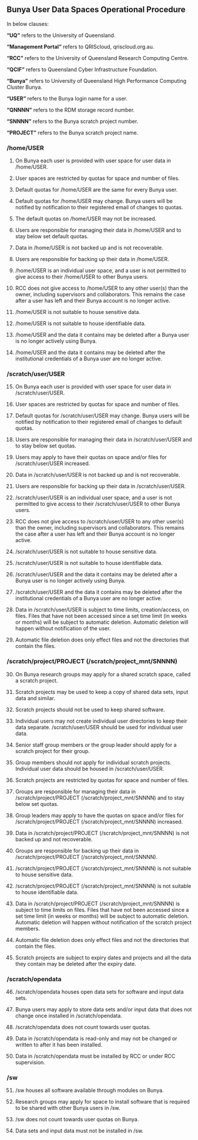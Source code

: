 ## Bunya User Data Spaces Operational Procedure 


In below clauses:   

**“UQ”** refers to the University of Queensland.  

**“Management Portal”** refers to QRIScloud, qriscloud.org.au.   

**“RCC”** refers to the University of Queensland Research Computing Centre.   

**“QCIF”** refers to Queensland Cyber Infrastructure Foundation.   

**“Bunya”** refers to University of Queensland High Performance Computing Cluster Bunya. 

**“USER”** refers to the Bunya login name for a user. 

**“QNNNN”** refers to the RDM storage record number. 

**“SNNNN”** refers to the Bunya scratch project number. 

**“PROJECT”** refers to the Bunya scratch project name. 

 

### /home/USER  

1) On Bunya each user is provided with user space for user data in /home/USER. 

2) User spaces are restricted by quotas for space and number of files. 

3) Default quotas for /home/USER are the same for every Bunya user. 

4) Default quotas for /home/USER may change. Bunya users will be notified by notification to their registered email of changes to quotas. 

5) The default quotas on /home/USER may not be increased. 

6) Users are responsible for managing their data in /home/USER and to stay below set default quotas. 

7) Data in /home/USER is not backed up and is not recoverable. 

8) Users are responsible for backing up their data in /home/USER. 

9) /home/USER is an individual user space, and a user is not permitted to give access to their /home/USER to other Bunya users. 

10) RCC does not give access to /home/USER to any other user(s) than the owner, including supervisors and collaborators. This remains the case after a user has left and their Bunya account is no longer active. 

11) /home/USER is not suitable to house sensitive data. 

12) /home/USER is not suitable to house identifiable data. 

13) /home/USER and the data it contains may be deleted after a Bunya user is no longer actively using Bunya. 

14) /home/USER and the data it contains may be deleted after the institutional credentials of a Bunya user are no longer active. 

 
### /scratch/user/USER 

15) On Bunya each user is provided with user space for user data in /scratch/user/USER. 

16) User spaces are restricted by quotas for space and number of files. 

17) Default quotas for /scratch/user/USER may change. Bunya users will be notified by notification to their registered email of changes to default quotas. 

18) Users are responsible for managing their data in /scratch/user/USER and to stay below set quotas. 

19) Users may apply to have their quotas on space and/or files for /scratch/user/USER increased. 

20) Data in /scratch/user/USER is not backed up and is not recoverable. 

21) Users are responsible for backing up their data in /scratch/user/USER. 

22) /scratch/user/USER is an individual user space, and a user is not permitted to give access to their /scratch/user/USER to other Bunya users. 

23) RCC does not give access to /scratch/user/USER to any other user(s) than the owner, including supervisors and collaborators. This remains the case after a user has left and their Bunya account is no longer active. 

24) /scratch/user/USER is not suitable to house sensitive data. 

25) /scratch/user/USER is not suitable to house identifiable data.   

26) /scratch/user/USER and the data it contains may be deleted after a Bunya user is no longer actively using Bunya. 

27) /scratch/user/USER and the data it contains may be deleted after the institutional credentials of a Bunya user are no longer active. 

28) Data in /scratch/user/USER is subject to time limits, creation/access, on files. Files that have not been accessed since a set time limit (in weeks or months) will be subject to automatic deletion. Automatic deletion will happen without notification of the user. 

29) Automatic file deletion does only effect files and not the directories that contain the files. 

 

### /scratch/project/PROJECT (/scratch/project_mnt/SNNNN) 

30) On Bunya research groups may apply for a shared scratch space, called a scratch project. 

31) Scratch projects may be used to keep a copy of shared data sets, input data and similar. 

32) Scratch projects should not be used to keep shared software. 

33) Individual users may not create individual user directories to keep their data separate. /scratch/user/USER should be used for individual user data. 

34) Senior staff group members or the group leader should apply for a scratch project for their group. 

35) Group members should not apply for individual scratch projects. Individual user data should be housed in /scratch/user/USER. 

36) Scratch projects are restricted by quotas for space and number of files. 

37) Groups are responsible for managing their data in /scratch/project/PROJECT (/scratch/project_mnt/SNNNN) and to stay below set quotas. 

38) Group leaders may apply to have the quotas on space and/or files for /scratch/project/PROJECT (/scratch/project_mnt/SNNNN) increased. 

39) Data in /scratch/project/PROJECT (/scratch/project_mnt/SNNNN) is not backed up and not recoverable. 

40) Groups are responsible for backing up their data in /scratch/project/PROJECT (/scratch/project_mnt/SNNNN). 

41) /scratch/project/PROJECT (/scratch/project_mnt/SNNNN) is not suitable to house sensitive data. 

42) /scratch/project/PROJECT (/scratch/project_mnt/SNNNN) is not suitable to house identifiable data. 

43) Data in /scratch/project/PROJECT (/scratch/project_mnt/SNNNN) is subject to time limits on files. Files that have not been accessed since a set time limit (in weeks or months) will be subject to automatic deletion. Automatic deletion will happen without notification of the scratch project members. 

44) Automatic file deletion does only effect files and not the directories that contain the files. 

45) Scratch projects are subject to expiry dates and projects and all the data they contain may be deleted after the expiry date. 

 

### /scratch/opendata 

46) /scratch/opendata houses open data sets for software and input data sets. 

47) Bunya users may apply to store data sets and/or input data that does not change once installed in /scratch/opendata. 

48) /scratch/opendata does not count towards user quotas. 

49) Data in /scratch/opendata is read-only and may not be changed or written to after it has been installed. 

50) Data in /scratch/opendata must be installed by RCC or under RCC supervision. 


### /sw 

51) /sw houses all software available through modules on Bunya. 

52) Research groups may apply for space to install software that is required to be shared with other Bunya users in /sw. 

53) /sw does not count towards user quotas on Bunya. 

54) Data sets and input data must not be installed in /sw. 
